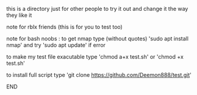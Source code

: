 this is a directory just for other people to try it out and change it the way they like it

 note for rblx friends (this is for you to test too)

 note for bash noobs : to get nmap type (without quotes) 'sudo apt install nmap' and try 'sudo apt update' if error<br>
 
 to make my test file exacutable type 'chmod a+x test.sh' or 'chmod +x test.sh'
 
 to install full script type 'git clone https://github.com/Deemon888/test.git'
 
 END
